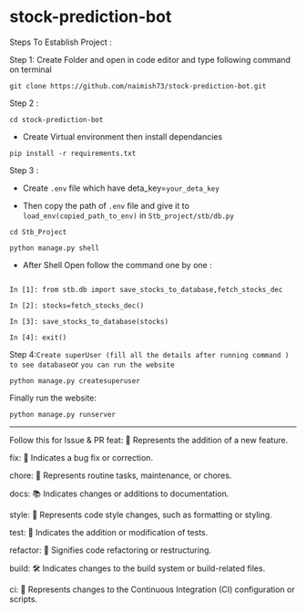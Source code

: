 # stock-prediction-bot


Steps To Establish Project :

Step 1: Create Folder and open in code editor and type following command on terminal

```
git clone https://github.com/naimish73/stock-prediction-bot.git
```

Step 2 :
```
cd stock-prediction-bot
```
- Create Virtual environment then install dependancies

```
pip install -r requirements.txt
```

Step 3 :

- Create `.env` file which have deta_key=`your_deta_key` 

- Then copy the path of `.env` file and give it to  `load_env(copied_path_to_env)` in `Stb_project/stb/db.py` 

```
cd Stb_Project

python manage.py shell

```
- After Shell Open follow the command one by one :

```

In [1]: from stb.db import save_stocks_to_database,fetch_stocks_dec

In [2]: stocks=fetch_stocks_dec()

In [3]: save_stocks_to_database(stocks)

In [4]: exit()
```

Step 4:` Create superUser (fill all the details after running command ) to see database `or `you can run the website`

```
python manage.py createsuperuser

```

Finally run the website:

```
python manage.py runserver
```

---



Follow this for Issue & PR
feat: 🚀 Represents the addition of a new feature.

fix: 🐛 Indicates a bug fix or correction.

chore: 🧹 Represents routine tasks, maintenance, or chores.

docs: 📚 Indicates changes or additions to documentation.

style: 🎨 Represents code style changes, such as formatting or styling.

test: 🧪 Indicates the addition or modification of tests.

refactor: 🔄 Signifies code refactoring or restructuring.

build: 🛠️ Indicates changes to the build system or build-related files.

ci: 🔄 Represents changes to the Continuous Integration (CI) configuration or scripts.

